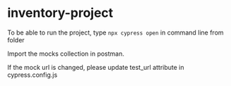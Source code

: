 # inventory-project

To be able to run the project, type ```npx cypress open``` in command line from folder

Import the mocks collection in postman.

If the mock url is changed, please update test_url attribute in cypress.config.js
